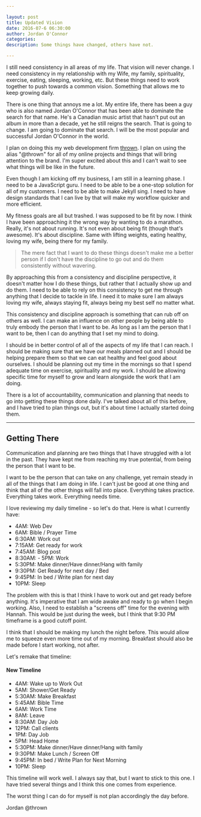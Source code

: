 ```yaml
---

layout: post  
title: Updated Vision  
date: 2016-07-6 06:30:00  
author: Jordan O'Connor  
categories: 
description: Some things have changed, others have not.

---
```


I still need consistency in all areas of my life. That vision will never change.
I need consistency in my relationship with my Wife, my family, spirituality,
exercise, eating, sleeping, working, etc. But these things need to work together
to push towards a common vision. Something that allows me to keep growing daily.

There is one thing that annoys me a lot. My entire life, there has been a guy
who is also named Jordan O'Connor that has been able to dominate the search
for that name. He's a Canadian music artist that hasn't put out an album in more
than a decade, yet he still reigns the search. That is going to change. I am
going to dominate that search. I will be the most popular and successful Jordan
O'Connor in the world.

I plan on doing this my web development firm [thrown][link1]. I plan on using the
alias "@thrown" for all of my online projects and things that will bring
attention to the brand. I'm super excited about this and I can't wait to see
what things will be like in the future.

Even though I am kicking off my business, I am still in a learning phase. I need
to be a JavaScript guru. I need to be able to be a one-stop solution for all of
my customers. I need to be able to make Jekyll sing. I need to have design
standards that I can live by that will make my workflow quicker and more
efficient.

My fitness goals are all but trashed. I was supposed to be fit by now. I think I
have been approaching it the wrong way by wanting to do a marathon. Really, it's
not about running. It's not even about being fit (though that's awesome). It's
about discipline. Same with lifting weights, eating healthy, loving my wife,
being there for my family.

> The mere fact that I want to do these things doesn't make me a better person if
I don't have the discipline to go out and do them consistently without wavering.

By approaching this from a consistency and discipline perspective, it doesn't
matter how I do these things, but rather that I actually show up and do them.
I need to be able to rely on this consistency to get me through anything that I
decide to tackle in life. I need it to make sure I am always loving my wife,
always staying fit, always being my best self no matter what.

This consistency and discipline approach is something that can rub off on others
as well. I can make an influence on other people by being able to truly embody
the person that I want to be. As long as I am the person that I want to be, then
I can do anything that I set my mind to doing.

I should be in better control of all of the aspects of my life that I can reach.
I should be making sure that we have our meals planned out and I should be
helping prepare them so that we can eat healthy and feel good about ourselves. I
should be planning out my time in the mornings so that I spend adequate time on
exercise, spirituality and my work. I should be allowing specific time for
myself to grow and learn alongside the work that I am doing.

There is a lot of accountability, communication and planning that needs to go
into getting these things done daily. I've talked about all of this before, and
I have tried to plan things out, but it's about time I actually started doing
them.

---
## Getting There

Communication and planning are two things that I have struggled with a lot in
the past. They have kept me from reaching my true potential, from being the
person that I want to be.

I want to be the person that can take on any challenge, yet remain steady in all
of the things that I am doing in life. I can't just be good at one thing and
think that all of the other things will fall into place. Everything takes
practice. Everything takes work. Everything needs time.

I love reviewing my daily timeline - so let's do that. Here is what I currently
have:

* 4AM: Web Dev
* 6AM: Bible / Prayer Time
* 6:30AM: Work out
* 7:15AM: Get ready for work
* 7:45AM: Blog post
* 8:30AM: - 5PM: Work
* 5:30PM: Make dinner/Have dinner/Hang with family
* 9:30PM: Get Ready for next day / Bed
* 9:45PM: In bed / Write plan for next day
* 10PM: Sleep

The problem with this is that I think I have to work out and get ready before
anything. It's imperative that I am wide awake and ready to go when I begin
working. Also, I need to establish a "screens off" time for the evening with
Hannah. This would be just during the week, but I think that 9:30 PM timeframe
is a good cutoff point.

I think that I should be making my lunch the night before. This would allow me
to squeeze even more time out of my morning. Breakfast should also be made
before I start working, not after.

Let's remake that timeline:

#### New Timeline
* 4AM: Wake up to Work Out
* 5AM: Shower/Get Ready
* 5:30AM: Make Breakfast
* 5:45AM: Bible Time
* 6AM: Work Time
* 8AM: Leave
* 8:30AM: Day Job
* 12PM: Call clients
* 1PM: Day Job
* 5PM: Head Home
* 5:30PM: Make dinner/Have dinner/Hang with family
* 9:30PM: Make Lunch / Screen Off
* 9:45PM: In bed / Write Plan for Next Morning
* 10PM: Sleep

This timeline will work well. I always say that, but I want to stick to this
one. I have tried several things and I think this one comes from experience.

The worst thing I can do for myself is not plan accordingly the day before.

Jordan @thrown

[link1]:http://thrown.co
